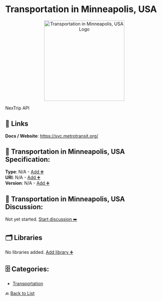 # Transportation in Minneapolis, USA
<p align="center">
    <img width="256" src="https://raw.githubusercontent.com/apis-list/apis-list/main/apis/transport-for-minneapolis-us/logo_256x256.png" alt="Transportation in Minneapolis, USA Logo"/>
</p>
NexTrip API

##  🔗 Links
**Docs / Website**: https://svc.metrotransit.org/

## 🧬 Transportation in Minneapolis, USA Specification:
**Type**: N/A - [Add ➕](https://github.com/apis-list/apis-list/edit/main/apis/transport-for-minneapolis-us/transport-for-minneapolis-us.yaml)  
**URI**: N/A - [Add ➕](https://github.com/apis-list/apis-list/edit/main/apis/transport-for-minneapolis-us/transport-for-minneapolis-us.yaml)  
**Version**: N/A - [Add ➕](https://github.com/apis-list/apis-list/edit/main/apis/transport-for-minneapolis-us/transport-for-minneapolis-us.yaml)

## 💬 Transportation in Minneapolis, USA Discussion:
Not yet started. [Start discussion ➡️](https://github.com/apis-list/apis-list/discussions/new)

## 🗂️ Libraries

No libraries added. [Add library ➕](https://github.com/apis-list/apis-list/edit/main/apis/transport-for-minneapolis-us/transport-for-minneapolis-us.yaml)    


## 🗄️ Categories:
- [Transportation](https://github.com/apis-list/apis-list#transportation-)

🔙  [Back to List](https://github.com/apis-list/apis-list)
